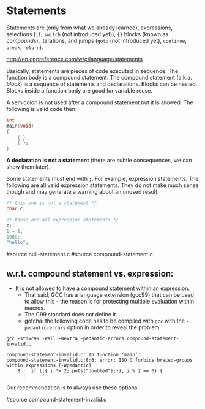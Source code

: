 # Statements

Statements are (only from what we already learned), expressions, selections
(`if`, `switch` (not introduced yet)), `{}` blocks (known as *compounds*),
iterations, and jumps (`goto` (not introduced yet), `continue`, `break`,
`return`).

http://en.cppreference.com/w/c/language/statements

Basically, statements are pieces of code executed in sequence. The function body
is a compound statement. The compound statement (a.k.a. *block*) is a sequence
of statements and declarations.  Blocks can be nested.  Blocks inside a function
body are good for variable reuse.

A semicolon is not used after a compound statement but it is allowed.  The
following is valid code then:

```C
int
main(void)
{
	{ }
	{ };
}
```

**A declaration is not a statement** (there are subtle consequences, we can show
them later).

Some statements must end with `;`.  For example, expression statements.  The
following are all valid expression statements.  They do not make much sense
though and may generate a warning about an unused result.

```C
/* this one is not a statement */
char c;

/* these are all expression statements */
c;
1 + 1;
1000;
"hello";
```

#source null-statement.c
#source compound-statement.c

## w.r.t. compound statement vs. expression:

- It is not allowed to have a compound statement within an expression.
  - That said, GCC has a language extension (gcc99) that can be used to allow
    this - the reason is for protecting multiple evaluation within macros.
  - The C99 standard does not define it.
  - gotcha: the following code has to be compiled with `gcc` with the
    `-pedantic-errors` option in order to reveal the problem

```
gcc -std=c99 -Wall -Wextra -pedantic-errors compound-statement-invalid.c

compound-statement-invalid.c: In function ‘main’:
compound-statement-invalid.c:8:6: error: ISO C forbids braced-groups within expressions [-Wpedantic]
    8 |  if (({ i *= 2; puts("doubled");}), i % 2 == 0) {
      |      ^
```

Our recommendation is to always use these options.

#source compound-statement-invalid.c
